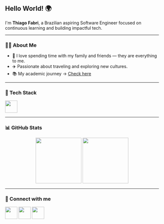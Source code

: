 <h2 align="left">Hello World! 🌍</h2>

<p align="left">
  I'm <strong>Thiago Fabri</strong>, a Brazilian aspiring Software Engineer focused on continuous learning and building impactful tech.  
</p>

---

### 👨‍💻 About Me

- 🏡 I love spending time with my family and friends — they are everything to me.  
- ✈️ Passionate about traveling and exploring new cultures.  
- 📚 My academic journey → [Check here](https://github.com/TlFabri/certificados)

---

### 🚀 Tech Stack

<p align="left">
  <img src="https://cdn.jsdelivr.net/gh/devicons/devicon/icons/javascript/javascript-original.svg" height="40" />
</p>

---

### 📊 GitHub Stats

<p align="center">
  <img src="https://github-readme-stats.vercel.app/api?username=TlFabri&show_icons=true&count_private=true&theme=apprentice" height="150" />
  <img src="https://github-readme-stats.vercel.app/api/top-langs?username=TlFabri&layout=compact&langs_count=6&theme=apprentice" height="150" />
</p>

---

### 🔗 Connect with me

<p align="left">
  <a href="https://www.linkedin.com/in/thiago-fabri-b125972ba/" target="_blank"><img src="https://raw.githubusercontent.com/maurodesouza/profile-readme-generator/master/src/assets/icons/social/linkedin/default.svg" width="40" /></a>
  <a href="https://www.instagram.com/tfabri_/" target="_blank"><img src="https://raw.githubusercontent.com/maurodesouza/profile-readme-generator/master/src/assets/icons/social/instagram/default.svg" width="40" /></a>
  <a href="tthiagofabri97@gmail.com"><img src="https://raw.githubusercontent.com/maurodesouza/profile-readme-generator/master/src/assets/icons/social/gmail/default.svg" width="40" /></a>
</p>
